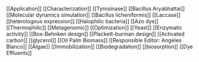 [[Application]]
[[Characterization]]
[[Tyrosinase]]
[[Bacillus Aryabhattai]]
[[Molecular dynamics simulation]]
[[Bacillus licheniformis]]
[[Laccase]]
[[heterologous expression]]
[[Halophilic bacteria]]
[[Azo dye]]
[[Thermophilic]]
[[Metagenomic]]
[[Optimization]]
[[Yeast]]
[[Enzymatic activity]]
[[Box-Behnken design]]
[[Plackett-burman design]]
[[Activated carbon]]
[[glycerol]]
[[Oil Palm Biomass]]
[[Responsible Editor: Angeles Blanco]]
[[Algae]]
[[Immobilization]]
[[Biodegradation]]
[[biosorption]]
[[Dye Effluents]]
